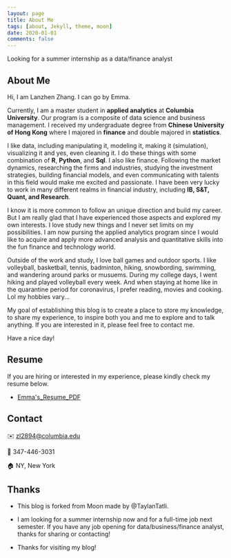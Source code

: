 ```yaml
---
layout: page
title: About Me
tags: [about, Jekyll, theme, moon]
date: 2020-01-01
comments: false
---
```

    
Looking for a summer internship as a data/finance analyst

## About Me

Hi, I am Lanzhen Zhang. I can go by Emma.

Currently, I am a master student in __applied analytics__ at __Columbia University__. Our program is a composite of data science and business management. I received my undergraduate degree from __Chinese University of Hong Kong__ where I majored in __finance__ and double majored in __statistics__.

I like data, including manipulating it, modeling it, making it (simulation), visualizing it and yes, even cleaning it. I do these things with some combination of __R__, __Python__, and __Sql__. I also like finance. Following the market dynamics, researching the firms and industries, studying the investment strategies, building financial models, and even communicating with talents in this field would make me excited and passionate. I have been very lucky to work in many different realms in financial industry, including __IB, S&T, Quant, and Research__. 

I know it is more common to follow an unique direction and build my career. But I am really glad that I have experienced those aspects and explored my own interests. I love study new things and I never set limits on my possibilities. I am now pursing the applied analytics program since I would like to acquire and apply more advanced analysis and quantitative skills into the fun finance and technology world.

Outside of the work and study, I love ball games and outdoor sports. I like volleyball, basketball, tennis, badminton, hiking, snowbording, swimming, and wandering around parks or musuems. During my college days, I went hiking and played volleyball every week. And when staying at home like in the quarantine period for coronavirus, I prefer reading, movies and cooking. Lol my hobbies vary...

My goal of establishing this blog is to create a place to store my knowledge, to share my experience, to inspire both you and me to explore and to talk anything. If you are interested in it, please feel free to contact me.

Have a nice day!


## Resume
If you are hiring or interested in my experience, please kindly check my resume below.
- [Emma's_Resume_PDF](https://github.com/EmmaCheung0/EmmaCheung0.github.io/raw/master/Resume_Lanzhen.pdf)


## Contact
✉️ zl2894@columbia.edu

📱 347-446-3031

🏠 NY, New York


## Thanks
* This blog is forked from Moon made by @TaylanTatli.

* I am looking for a summer internship now and for a full-time job next semester. If you have any job opening for data/business/finance analyst, thanks for sharing or contacting!

* Thanks for visiting my blog!
